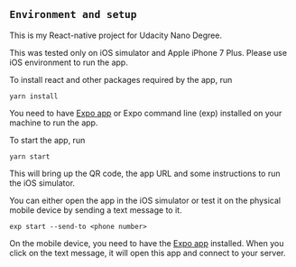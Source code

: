 

## `Environment and setup`

This is my React-native project for Udacity Nano Degree.

This was tested only on iOS simulator and Apple iPhone 7 Plus. Please use iOS environment to run the app.


To install react and other packages required by the app, run 

```
yarn install
```

You need to have [Expo app](https://expo.io) or Expo command line (exp) installed on your machine to run the app.

To start the app, run 

```
yarn start
```

This will bring up the QR code, the app URL and some instructions to run the iOS simulator.

You can either open the app in the iOS simulator or test it on the physical mobile device by sending a text message to it.

```
exp start --send-to <phone number>
```

On the mobile device, you need to have the [Expo app](https://expo.io) installed. When you click on the text message, it will open this app and connect to your server.

